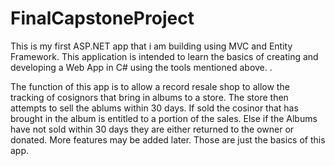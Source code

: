 # FinalCapstoneProject

This is my first ASP.NET app that i am building using MVC and Entity Framework.
    This application is intended to learn the basics of creating and developing a
    Web App in C# using the tools mentioned above. .</p>

 The function of this app is to allow a record resale shop to allow the tracking of cosignors that bring in albums to a store.
    The store then attempts to sell the ablums within 30 days. If sold the cosinor that has brought in the album is entitled to a portion of the sales. 
    Else if the Albums have not sold within 30 days they are either returned to the owner or donated. More features may be added later. 
    Those are just the basics of this app. 
